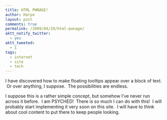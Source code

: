 ```yaml
---
title: HTML PWNAGE!
author: Harpo
layout: post
comments: true
permalink: /2009/04/29/html-pwnage/
aktt_notify_twitter:
  - yes
aktt_tweeted:
  - 1
tags:
  - internet
  - site
  - tech
---
```

I have discovered how to make <span title="Like this.">floating tooltips</span> appear over a <span title="THIS IS AWESOME">block of text</span>.  Or over anything, I suppose.  The possibilities are endless.

I suppose this is a rather simple concept, but somehow I&#8217;ve never run across it before.  I am <span title="Psyched is a word that is not written enough.  It looks really cool when written.">PSYCHED</span>!  <span title="Like this">There is so much I can do with this</span>!  I will probably start implementing it <span title="It is already here!  BWAHAHA!">very soon</span> on this site.  I will have to think about <span title="I'm not sure how cool this stuff is, but I'm enjoying it inordinately.">cool content</span> to put there to keep people <span title="Are you still looking?">looking</span>.